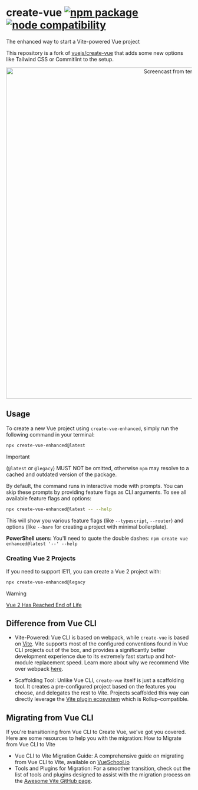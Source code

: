 # create-vue <a href="https://npmjs.com/package/create-vue-enhanced"><img src="https://badgen.net/npm/v/create-vue-enhanced" alt="npm package"></a> <a href="https://nodejs.org/en/about/previous-releases"><img src="https://img.shields.io/node/v/create-vue-enhanced" alt="node compatibility"></a>

The enhanced way to start a Vite-powered Vue project

This repository is a fork of [vuejs/create-vue](https://github.com/vuejs/create-vue) that adds some new options like Tailwind CSS or Commitlint to the setup.

<p align="center">
  <img width="898" alt="Screencast from terminal" src="https://github.com/vuejs/create-vue-enhanced/blob/main/media/screencast-cli.gif?raw=true">
</p>

## Usage

To create a new Vue project using `create-vue-enhanced`, simply run the following command in your terminal:

```sh
npx create-vue-enhanced@latest
```

> [!IMPORTANT]
> (`@latest` or `@legacy`) MUST NOT be omitted, otherwise `npm` may resolve to a cached and outdated version of the package.

By default, the command runs in interactive mode with prompts. You can skip these prompts by providing feature flags as CLI arguments. To see all available feature flags and options:

```sh
npx create-vue-enhanced@latest -- --help
```

This will show you various feature flags (like `--typescript`, `--router`) and options (like `--bare` for creating a project with minimal boilerplate).

**PowerShell users:** You'll need to quote the double dashes: `npm create vue enhanced@latest '--' --help`

### Creating Vue 2 Projects

If you need to support IE11, you can create a Vue 2 project with:

```sh
npx create-vue-enhanced@legacy
```

> [!WARNING]  
> [Vue 2 Has Reached End of Life](https://v2.vuejs.org/eol/)

## Difference from Vue CLI

- Vite-Powered: Vue CLI is based on webpack, while `create-vue` is based on [Vite](https://vite.dev/). Vite supports most of the configured conventions found in Vue CLI projects out of the box, and provides a significantly better development experience due to its extremely fast startup and hot-module replacement speed. Learn more about why we recommend Vite over webpack [here](https://vite.dev/guide/why.html).

- Scaffolding Tool: Unlike Vue CLI, `create-vue` itself is just a scaffolding tool. It creates a pre-configured project based on the features you choose, and delegates the rest to Vite. Projects scaffolded this way can directly leverage the [Vite plugin ecosystem](https://vite.dev/plugins/) which is Rollup-compatible.

## Migrating from Vue CLI

If you're transitioning from Vue CLI to Create Vue, we've got you covered. Here are some resources to help you with the migration:
How to Migrate from Vue CLI to Vite

- Vue CLI to Vite Migration Guide: A comprehensive guide on migrating from Vue CLI to Vite, available on [VueSchool.io](https://vueschool.io/articles/vuejs-tutorials/how-to-migrate-from-vue-cli-to-vite/)
- Tools and Plugins for Migration: For a smoother transition, check out the list of tools and plugins designed to assist with the migration process on the
  [Awesome Vite GitHub page](https://github.com/vitejs/awesome-vite#vue-cli).
